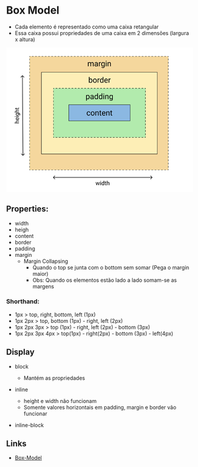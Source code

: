 # Box Model

- Cada elemento é representado como uma caixa retangular
- Essa caixa possui propriedades de uma caixa em 2 dimensões (largura x altura)

<img src="./images/box-model.png" alt="box model" width="560">

## Properties:

- width
- heigh
- content
- border
- padding
- margin
  - Margin Collapsing
    - Quando o top se junta com o bottom sem somar (Pega o margin maior)
    - Obs: Quando os elementos estão lado a lado somam-se as margens

### Shorthand:

- 1px > top, right, bottom, left (1px)
- 1px 2px > top, bottom (1px) - right, left (2px)
- 1px 2px 3px > top (1px) - right, left (2px) - bottom (3px)
- 1px 2px 3px 4px > top(1px) - right(2px) - bottom (3px) - left(4px)

## Display

- block

  - Mantém as propriedades

- inline

  - height e width não funcionam
  - Somente valores horizontais em padding, margin e border vão funcionar

- inline-block

## Links

- [Box-Model](https://developer.mozilla.org/en-US/docs/Learn/CSS/Building_blocks/The_box_model)
